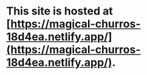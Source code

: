 # This site is hosted at [https://magical-churros-18d4ea.netlify.app/](https://magical-churros-18d4ea.netlify.app/).